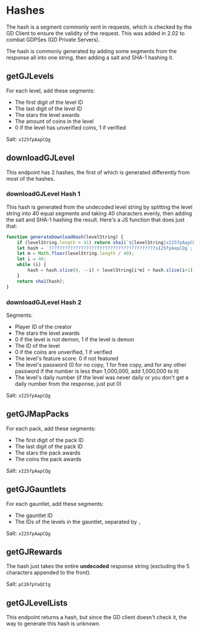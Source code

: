 # Hashes

The hash is a segment commonly sent in requests, which is checked by the GD Client to ensure the validity of the request. This was added in 2.02 to combat GDPSes (GD Private Servers).

The hash is commonly generated by adding some segments from the response all into one string, then adding a salt and SHA-1 hashing it.

## getGJLevels

For each level, add these segments:

- The first digit of the level ID
- The last digit of the level ID
- The stars the level awards
- The amount of coins in the level
- 0 if the level has unverified coins, 1 if verified

Salt: `xI25fpAapCQg`

## downloadGJLevel

This endpoint has 2 hashes, the first of which is generated differently from most of the hashes.

### downloadGJLevel Hash 1

This hash is generated from the undecoded level string by splitting the level string into 40 equal segments and taking 40 characters evenly, then adding the salt and SHA-1 hashing the result. Here's a JS function that does just that:

```js
function generateDownloadHash(levelString) {
    if (levelString.length < 41) return sha1(`${levelString}xI25fpAapCQg`);
    let hash = `????????????????????????????????????????xI25fpAapCQg`;
    let m = Math.floor(levelString.length / 40);
    let i = 40;
    while (i) {
        hash = hash.slice(0, --i) + levelString[i*m] + hash.slice(i+1);
    }
    return sha1(hash);
}
```

### downloadGJLevel Hash 2

Segments:

- Player ID of the creator
- The stars the level awards
- 0 if the level is not demon, 1 if the level is demon
- The ID of the level
- 0 if the coins are unverified, 1 if verified
- The level's feature score. 0 if not featured
- The level's password (0 for no copy, 1 for free copy, and for any other password if the number is less than 1,000,000, add 1,000,000 to it)
- The level's daily number (if the level was never daily or you don't get a daily number from the response, just put 0)
  
Salt: `xI25fpAapCQg`

## getGJMapPacks

For each pack, add these segments:

- The first digit of the pack ID
- The last digit of the pack ID
- The stars the pack awards
- The coins the pack awards

Salt: `xI25fpAapCQg`

## getGJGauntlets

For each gauntlet, add these segments:

- The gauntlet ID
- The IDs of the levels in the gauntlet, separated by `,`

Salt: `xI25fpAapCQg`

## getGJRewards

The hash just takes the entire **undecoded** response string (excluding the 5 characters appended to the front).

Salt: `pC26fpYaQCtg`

## getGJLevelLists

This endpoint returns a hash, but since the GD client doesn't check it, the way to generate this hash is unknown.
